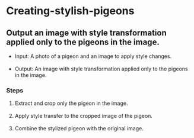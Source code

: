 # Creating-stylish-pigeons
<h2>Output an image with style transformation applied only to the pigeons in the image.</h2>
<ul>
  <li>Input: A photo of a pigeon and an image to apply style changes.</li><br>
  <li>Output: An image with style transformation applied only to the pigeons in the image.</li>
</ul>

<h3>Steps</h3>
<ol>
  <li>Extract and crop only the pigeon in the image.</li><br>
  <li>Apply style transfer to the cropped image of the pigeon.</li><br>
  <li>Combine the stylized pigeon with the original image.</li>
</ol>
